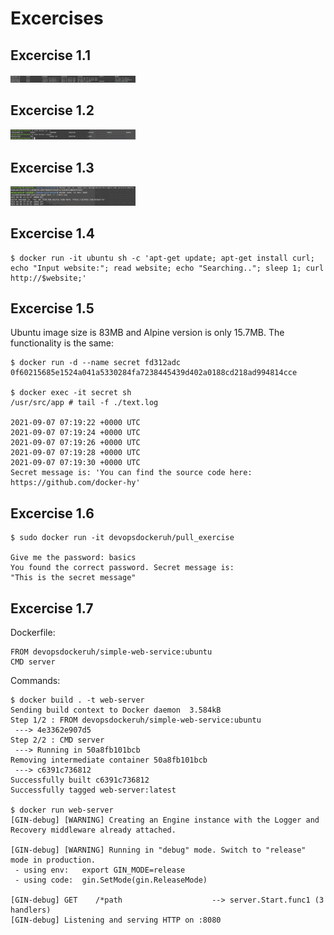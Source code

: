 # Excercises 

## Excercise 1.1

<img src="https://github.com/StrappedGlint13/devops-with-docker/blob/main/images/1.1.png" width="200">

## Excercise 1.2

<img src="https://github.com/StrappedGlint13/devops-with-docker/blob/main/images/1.2.png" width="200">

## Excercise 1.3

<img src="https://github.com/StrappedGlint13/devops-with-docker/blob/main/images/1.3.png" width="200">

## Excercise 1.4

```
$ docker run -it ubuntu sh -c 'apt-get update; apt-get install curl; echo "Input website:"; read website; echo "Searching.."; sleep 1; curl http://$website;'
```

## Excercise 1.5

Ubuntu image size is 83MB and Alpine version is only 15.7MB. The functionality is the same:

```
$ docker run -d --name secret fd312adc
0f60215685e1524a041a5330284fa7238445439d402a0188cd218ad994814cce

$ docker exec -it secret sh
/usr/src/app # tail -f ./text.log

2021-09-07 07:19:22 +0000 UTC
2021-09-07 07:19:24 +0000 UTC
2021-09-07 07:19:26 +0000 UTC
2021-09-07 07:19:28 +0000 UTC
2021-09-07 07:19:30 +0000 UTC
Secret message is: 'You can find the source code here: https://github.com/docker-hy'
```

## Excercise 1.6

```
$ sudo docker run -it devopsdockeruh/pull_exercise

Give me the password: basics
You found the correct password. Secret message is:
"This is the secret message"
```

## Excercise 1.7

Dockerfile:

```
FROM devopsdockeruh/simple-web-service:ubuntu
CMD server
```

Commands:

```
$ docker build . -t web-server
Sending build context to Docker daemon  3.584kB
Step 1/2 : FROM devopsdockeruh/simple-web-service:ubuntu
 ---> 4e3362e907d5
Step 2/2 : CMD server
 ---> Running in 50a8fb101bcb
Removing intermediate container 50a8fb101bcb
 ---> c6391c736812
Successfully built c6391c736812
Successfully tagged web-server:latest

$ docker run web-server
[GIN-debug] [WARNING] Creating an Engine instance with the Logger and Recovery middleware already attached.

[GIN-debug] [WARNING] Running in "debug" mode. Switch to "release" mode in production.
 - using env:	export GIN_MODE=release
 - using code:	gin.SetMode(gin.ReleaseMode)

[GIN-debug] GET    /*path                    --> server.Start.func1 (3 handlers)
[GIN-debug] Listening and serving HTTP on :8080
```
